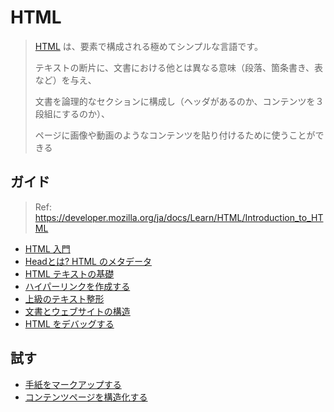 # HTML

> [HTML](https://developer.mozilla.org/ja/docs/Glossary/HTML) は、要素で構成される極めてシンプルな言語です。
>
> テキストの断片に、文書における他とは異なる意味（段落、箇条書き、表など）を与え、
>
> 文書を論理的なセクションに構成し（ヘッダがあるのか、コンテンツを３段組にするのか）、
>
> ページに画像や動画のようなコンテンツを貼り付けるために使うことができる

## ガイド

> Ref: https://developer.mozilla.org/ja/docs/Learn/HTML/Introduction_to_HTML

- [HTML 入門](https://developer.mozilla.org/ja/docs/Learn/HTML/Introduction_to_HTML/Getting_started)
- [Headとは? HTML のメタデータ](https://developer.mozilla.org/ja/docs/Learn/HTML/Introduction_to_HTML/The_head_metadata_in_HTML)
- [HTML テキストの基礎](https://developer.mozilla.org/ja/docs/Learn/HTML/Introduction_to_HTML/HTML_text_fundamentals)
- [ハイパーリンクを作成する](https://developer.mozilla.org/ja/docs/Learn/HTML/Introduction_to_HTML/Creating_hyperlinks)
- [上級のテキスト整形](https://developer.mozilla.org/ja/docs/Learn/HTML/Introduction_to_HTML/Advanced_text_formatting)
- [文書とウェブサイトの構造](https://developer.mozilla.org/ja/docs/Learn/HTML/Introduction_to_HTML/Document_and_website_structure)
- [HTML をデバッグする](https://developer.mozilla.org/ja/docs/Learn/HTML/Introduction_to_HTML/Debugging_HTML)

## 試す

- [手紙をマークアップする](https://developer.mozilla.org/ja/docs/Learn/HTML/Introduction_to_HTML/Marking_up_a_letter)
- [コンテンツページを構造化する](https://developer.mozilla.org/ja/docs/Learn/HTML/Introduction_to_HTML/Structuring_a_page_of_content)
